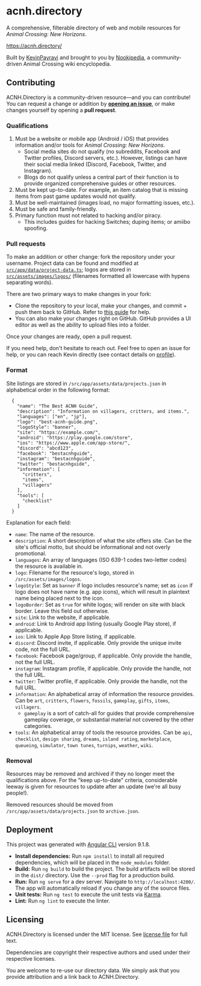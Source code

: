 # acnh.directory
A comprehensive, filterable directory of web and mobile resources for *Animal Crossing: New Horizons*.

https://acnh.directory/

Built by [KevinPayravi](https://github.com/KevinPayravi) and brought to you by [Nookipedia](https://nookipedia.com/wiki/Main_Page), a community-driven Animal Crossing wiki encyclopedia.

## Contributing
ACNH.Directory is a community-driven resource—and you can contribute! You can request a change or addition by [**opening an issue**](https://github.com/Nookipedia/acnh.directory/issues/new?assignees=&labels=new+listing&template=new-listing.md&title=New+resource%3A+%3CRESOURCE+NAME+HERE%3E), or make changes yourself by opening a **pull request**.

### Qualifications
1. Must be a website or mobile app (Android / iOS) that provides information and/or tools for *Animal Crossing: New Horizons*.
    * Social media sites do not qualify (no subreddits, Facebook and Twitter profiles, Discord servers, etc.). However, listings can have their social media linked (Discord, Facebook, Twitter, and Instagram).
    * Blogs do not qualify unless a central part of their function is to provide organized comprehensive guides or other resources.
2. Must be kept up-to-date. For example, an item catalog that is missing items from past game updates would not qualify.
3. Must be well-maintained (images load, no major formatting issues, etc.).
4. Must be safe and family-friendly.
5. Primary function must not related to hacking and/or piracy.
    * This includes guides for hacking Switches; duping items; or amiibo spoofing.

### Pull requests
To make an addition or other change: fork the repository under your username. Project data can be found and modified at [`src/app/data/project-data.ts`](src/app/data/project-data.ts); logos are stored in [`src/assets/images/logos/`](src/assets/images/logos/) (filenames formatted all lowercase with hypens separating words).

There are two primary ways to make changes in your fork:
* Clone the repository to your local, make your changes, and commit + push them back to GitHub. Refer to [this guide](https://docs.github.com/en/free-pro-team@latest/desktop/contributing-and-collaborating-using-github-desktop) for help.
* You can also make your changes right on GitHub. GitHub provides a UI editor as well as the ability to upload files into a folder.

Once your changes are ready, open a pull request.

If you need help, don't hesitate to reach out. Feel free to open an issue for help, or you can reach Kevin directly (see contact details on [profile](https://github.com/KevinPayravi)).

### Format
Site listings are stored in `/src/app/assets/data/projects.json` in alphabetical order in the following format:
```
  {
    "name": "The Best ACNH Guide",
    "description": "Information on villagers, critters, and items.",
    "languages": ["en", "jp"],
    "logo": "best-acnh-guide.png",
    "logoStyle": "banner",
    "site": "https://example.com/",
    "android": "https://play.google.com/store",
    "ios": "https://www.apple.com/app-store/",
    "discord": "abcd123",
    "facebook": "bestacnhguide",
    "instagram": "bestacnhguide",
    "twitter": "bestacnhguide",
    "information": [
      "critters",
      "items",
      "villagers"
    ],
    "tools": [
      "checklist"
    ]
  }
```

Explanation for each field:
* `name`: The name of the resource.
* `description`: A short description of what the site offers site. Can be the site's official motto, but should be informational and not overly promotional.
* `languages`: An array of languages (ISO 639-1 codes two-letter codes) the resource is available in.
* `logo`: Filename for the resource's logo, stored in `/src/assets/images/logos`.
* `logoStyle`: Set as `banner` if logo includes resource's name; set as `icon` if logo does not have name (e.g. app icons), which will result in plaintext name being placed next to the icon.
* `logoBorder`: Set as `true` for white logos; will render on site with black border. Leave this field out otherwise.
* `site`: Link to the website, if applicable.
* `android`: Link to Android app listing (usually Google Play store), if applicable.
* `ios`: Link to Apple App Store listing, if applicable.
* `discord`: Discord invite, if applicable. Only provide the unique invite code, not the full URL.
* `facebook`: Facebook page/group, if applicable. Only provide the handle, not the full URL.
* `instagram`: Instagram profile, if applicable. Only provide the handle, not the full URL.
* `twitter`: Twitter profile, if applicable. Only provide the handle, not the full URL.
* `information`: An alphabetical array of information the resource provides. Can be `art`, `critters`, `flowers`, `fossils`, `gameplay`, `gifts`, `items`, `villagers`.
  * `gameplay` is a sort of catch-all for guides that provide comprehensive gameplay coverage, or substantial material not covered by the other categories.
* `tools`: An alphabetical array of tools the resource provides. Can be `api`, `checklist`, `design sharing`, `dreams`, `island rating`, `marketplace`, `queueing`, `simulator`, `town tunes`, `turnips`, `weather`, `wiki`.

### Removal
Resources may be removed and archived if they no longer meet the qualifications above. For the "keep up-to-date" criteria, considerable leeway is given for resources to update after an update (we're all busy people!).

Removed resources should be moved from `/src/app/assets/data/projects.json` to `archive.json`.

## Deployment
This project was generated with [Angular CLI](https://github.com/angular/angular-cli) version 9.1.8.

* **Install dependencies:** Run `npm install` to install all required dependencies, which will be placed in the `node_modules` folder.
* **Build:** Run `ng build` to build the project. The build artifacts will be stored in the `dist/` directory. Use the `--prod` flag for a production build.
* **Run:** Run `ng serve` for a dev server. Navigate to `http://localhost:4200/`. The app will automatically reload if you change any of the source files.
* **Unit tests:** Run `ng test` to execute the unit tests via [Karma](https://karma-runner.github.io).
* **Lint:** Run `ng lint` to execute the linter.

## Licensing
ACNH.Directory is licensed under the MIT license. See [license file](LICENSE) for full text.

Dependencies are copyright their respective authors and used under their respective licenses.

You are welcome to re-use our directory data. We simply ask that you provide attribution and a link back to ACNH.Directory.
